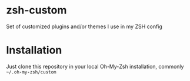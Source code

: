 # zsh-custom
Set of customized plugins and/or themes I use in my ZSH config

# Installation

Just clone this repository in your local Oh-My-Zsh installation, commonly `~/.oh-my-zsh/custom`
